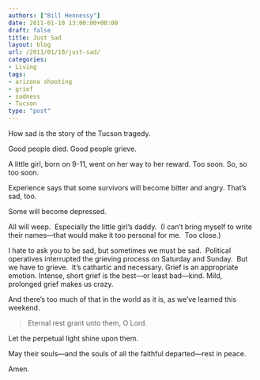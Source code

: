 ```yaml
---
authors: ["Bill Hennessy"]
date: 2011-01-10 13:00:00+00:00
draft: false
title: Just Sad
layout: blog
url: /2011/01/10/just-sad/
categories:
- Living
tags:
- arizona shooting
- grief
- sadness
- Tucson
type: "post"
---
```


How sad is the story of the Tucson tragedy.

Good people died. Good people grieve.

A little girl, born on 9-11, went on her way to her reward. Too soon. So, so too soon.

Experience says that some survivors will become bitter and angry. That’s sad, too.

Some will become depressed.

All will weep.  Especially the little girl’s daddy.  (I can’t bring myself to write their names—that would make it too personal for me.  Too close.)

I hate to ask you to be sad, but sometimes we must be sad.  Political operatives interrupted the grieving process on Saturday and Sunday.  But we have to grieve.  It’s cathartic and necessary. Grief is an appropriate emotion. Intense, short grief is the best—or least bad—kind. Mild, prolonged grief makes us crazy.

And there’s too much of that in the world as it is, as we’ve learned this weekend.


> Eternal rest grant unto them, O Lord.

Let the perpetual light shine upon them.

May their souls—and the souls of all the faithful departed—rest in peace.

Amen.
